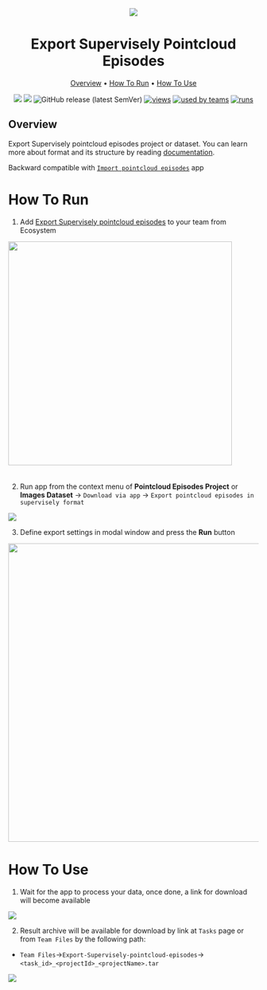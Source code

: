 <div align="center" markdown>
<img src="https://i.imgur.com/WiQ86yv.png">

# Export Supervisely Pointcloud Episodes

<p align="center">
  <a href="#Overview">Overview</a> •
  <a href="#How-To-Run">How To Run</a> •
  <a href="#How-To-Use">How To Use</a>
</p>



[![](https://img.shields.io/badge/supervisely-ecosystem-brightgreen)](https://ecosystem.supervise.ly/apps/export-pointcloud-episode)
[![](https://img.shields.io/badge/slack-chat-green.svg?logo=slack)](https://supervise.ly/slack)
![GitHub release (latest SemVer)](https://img.shields.io/github/v/release/supervisely-ecosystem/export-pointcloud-episode)
[![views](https://app.supervise.ly/public/api/v3/ecosystem.counters?repo=supervisely-ecosystem/export-pointcloud-episode&counter=views&label=views)](https://supervise.ly)
[![used by teams](https://app.supervise.ly/public/api/v3/ecosystem.counters?repo=supervisely-ecosystem/export-pointcloud-episode&counter=downloads&label=used%20by%20teams)](https://supervise.ly)
[![runs](https://app.supervise.ly/public/api/v3/ecosystem.counters?repo=supervisely-ecosystem/export-pointcloud-episode&counter=runs&label=runs&123)](https://supervise.ly)

</div>

## Overview

Export Supervisely pointcloud episodes project or dataset. You can learn more about format and its structure by reading [documentation](https://docs.supervise.ly/data-organization/00_ann_format_navi/07_supervisely_format_pointcloud_episode).

Backward compatible with [`Import pointcloud episodes`](https://ecosystem.supervise.ly/apps/import-pointcloud-episode) app

# How To Run 

1. Add [Export Supervisely pointcloud episodes](https://ecosystem.supervise.ly/apps/export-pointcloud-episode) to your team from Ecosystem

<img data-key="sly-module-link" data-module-slug="supervisely-ecosystem/export-pointcloud-episode" src="https://i.imgur.com/cnXCPVx.png" width="450px" style='padding-bottom: 20px'/>  

2. Run app from the context menu of **Pointcloud Episodes Project** or **Images Dataset** -> `Download via app` -> `Export pointcloud episodes in supervisely format`

<img src="https://i.imgur.com/CG9HEZB.png"/>

3. Define export settings in modal window and press the **Run** button

<div align="center" markdown>
<img src="https://i.imgur.com/BqrVe4N.png" width="600"/>
</div>

# How To Use 

1. Wait for the app to process your data, once done, a link for download will become available
<img src="https://i.imgur.com/keujQYZ.png"/>

2. Result archive will be available for download by link at `Tasks` page or from `Team Files` by the following path:


* `Team Files`->`Export-Supervisely-pointcloud-episodes`->`<task_id>_<projectId>_<projectName>.tar`
<img src="https://i.imgur.com/0VlxQYv.png"/>
